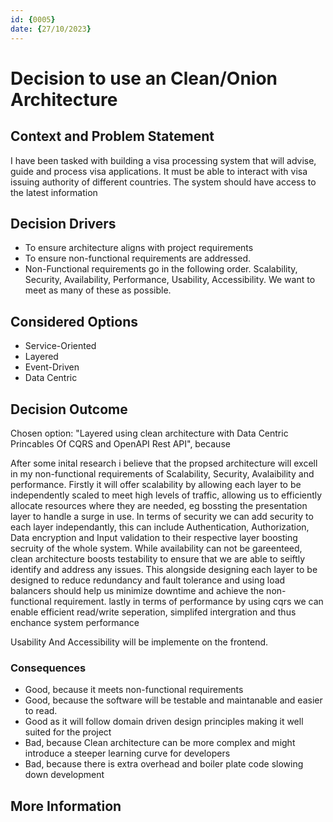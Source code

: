 ```yaml
---
id: {0005}
date: {27/10/2023}
---
```

# Decision to use an Clean/Onion Architecture

## Context and Problem Statement
I have been tasked with building a visa processing system that will advise, guide and process visa applications. It must be able to interact with visa issuing authority of different countries. The system should have access to the latest information

## Decision Drivers

* To ensure architecture aligns with project requirements
* To ensure non-functional requirements are addressed.
* Non-Functional requirements go in the following order. Scalability, Security, Availability, Performance, Usability, Accessibility. We want to meet as many of these as possible.

## Considered Options

* Service-Oriented
* Layered
* Event-Driven
* Data Centric

## Decision Outcome

Chosen option: "Layered using clean architecture with Data Centric Princables Of CQRS and OpenAPI  Rest API", because

After some inital research i believe that the propsed architecture will excell in my non-functional requirements of Scalability, Security, Avalaibility and performance. Firstly it will offer scalability by allowing each layer to be independently scaled to meet high levels of traffic, allowing us to efficiently allocate resources where they are needed, eg bossting the presentation layer to handle a surge in use. In terms of security we can add security to each layer independantly, this can include Authentication, Authorization, Data encryption and Input validation to their respective layer boosting secruity of the whole system. While availability can not be gareenteed, clean architecture boosts testability to ensure that we are able to seiftly identify and address any issues. This alongside designing each layer to be designed to reduce redundancy and fault tolerance and using load balancers should help us minimize downtime and achieve the non-functional requirement. lastly in terms of performance by using cqrs we can enable efficient read/write seperation, simplifed intergration and thus enchance system performance

Usability And Accessibility will be implemente on the frontend.

### Consequences

* Good, because it meets non-functional requirements
* Good, because the software will be testable and maintanable and easier to read.
* Good as it will follow domain driven design principles making it well suited for the project
* Bad, because Clean architecture can be more complex and might introduce a steeper learning curve for developers
* Bad, because there is extra overhead and boiler plate code slowing down development

## More Information

